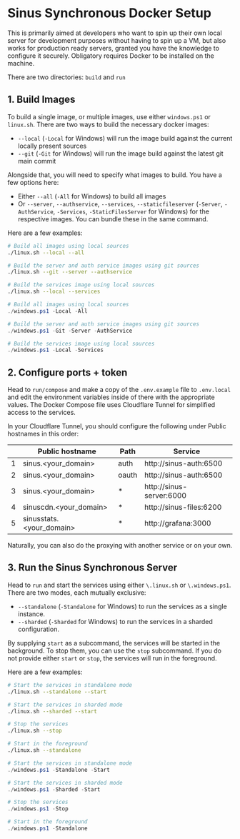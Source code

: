 # Sinus Synchronous Docker Setup
This is primarily aimed at developers who want to spin up their own local server for development purposes without having to spin up a VM, but also works for production ready servers, granted you have the knowledge to configure it securely.
Obligatory requires Docker to be installed on the machine.

There are two directories: `build` and `run`

## 1. Build Images
To build a single image, or multiple images, use either `windows.ps1` or `linux.sh`.
There are two ways to build the necessary docker images:
- `--local` (`-Local` for Windows) will run the image build against the current locally present sources
- `--git` (`-Git` for Windows) will run the image build against the latest git main commit

Alongside that, you will need to specify what images to build. You have a few options here:
- Either `--all` (`-All` for Windows) to build all images
- Or `--server`, `--authservice`, `--services`, `--staticfileserver` (`-Server`, `-AuthService`, `-Services`, `-StaticFilesServer` for Windows) for the respective images. You can bundle these in the same command.

Here are a few examples:

```bash
# Build all images using local sources
./linux.sh --local --all

# Build the server and auth service images using git sources
./linux.sh --git --server --authservice

# Build the services image using local sources
./linux.sh --local --services
```

```ps1
# Build all images using local sources
./windows.ps1 -Local -All

# Build the server and auth service images using git sources
./windows.ps1 -Git -Server -AuthService

# Build the services image using local sources
./windows.ps1 -Local -Services
```


## 2. Configure ports + token
Head to `run/compose` and make a copy of the `.env.example` file to `.env.local` and edit the environment variables inside of there with the appropriate values.
The Docker Compose file uses Cloudflare Tunnel for simplified access to the services.

In your Cloudflare Tunnel, you should configure the following under Public hostnames in this order:

|   | Public hostname          | Path  | Service                  |
|---|--------------------------|-------|--------------------------|
| 1 | sinus.<your_domain>      | auth  | http://sinus-auth:6500   |
| 2 | sinus.<your_domain>      | oauth | http://sinus-auth:6500   |
| 3 | sinus.<your_domain>      | *     | http://sinus-server:6000 |
| 4 | sinuscdn.<your_domain>   | *     | http://sinus-files:6200  |
| 5 | sinusstats.<your_domain> | *     | http://grafana:3000      |

Naturally, you can also do the proxying with another service or on your own.

## 3. Run the Sinus Synchronous Server
Head to `run` and start the services using either `\.linux.sh` or `\.windows.ps1`.
There are two modes, each mutually exclusive:
- `--standalone` (`-Standalone` for Windows) to run the services as a single instance.
- `--sharded` (`-Sharded` for Windows) to run the services in a sharded configuration.

By supplying `start` as a subcommand, the services will be started in the background. To stop them, you can use the `stop` subcommand.
If you do not provide either `start` or `stop`, the services will run in the foreground.

Here are a few examples:

```bash
# Start the services in standalone mode
./linux.sh --standalone --start

# Start the services in sharded mode
./linux.sh --sharded --start

# Stop the services
./linux.sh --stop

# Start in the foreground
./linux.sh --standalone
```

```ps1
# Start the services in standalone mode
./windows.ps1 -Standalone -Start

# Start the services in sharded mode
./windows.ps1 -Sharded -Start

# Stop the services
./windows.ps1 -Stop

# Start in the foreground
./windows.ps1 -Standalone
```
